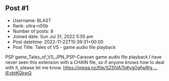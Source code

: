 ## Post #1
- Username: BLAST
- Rank: ultra-n00b
- Number of posts: 8
- Joined date: Sun Jul 31, 2022 5:55 pm
- Post datetime: 2022-11-22T15:39:31+00:00
- Post Title: Tales of VS - game audio file playback

PSP game_Tales_of_VS_JPN_PSP-Caravan game audio file playback
I have never seen this extension with a CHAIN file, so if anyone knows how to deal with it, please let me know.
[https://mega.nz/file/SZ5lVA7b#ygOgfwRlg ... jEybtKQkwQ](https://mega.nz/file/SZ5lVA7b#ygOgfwRlgK7F5ouNznAoxMlDSWpCHc5B5jEybtKQkwQ)
